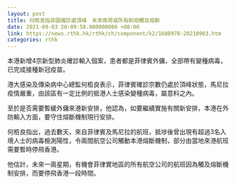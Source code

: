 ```yaml
---
layout: post
title: 何栢良指菲國確診處頂峰　未來兩周或所有航班觸及熔斷
date: 2021-09-03 20:09:58.000000000 +08:00
link: https://news.rthk.hk/rthk/ch/component/k2/1608978-20210903.htm
categories: rthk
---
```


本港新增4宗新型肺炎確診輸入個案，患者都是菲律賓外傭，全部帶有變種病毒，已完成接種新冠疫苗。

港大感染及傳染病中心總監何栢良表示，菲律賓確診宗數仍處於頂峰狀態，馬尼拉疫情嚴重，由該區有一定比例的抵港人士感染變種病毒，屬意料之內。

至於是否需要暫緩外傭來港新安排，他認為，如要繼續實施有關新安排，本港在外防輸入方面，要守住熔斷機制現行安排。

何栢良指出，過去數天，來自菲律賓及馬尼拉的航班，抵埗後曾出現有超過3名入境人士的病毒檢測陽性，令兩間航空公司觸動本港熔斷機制，部分由當地來港航班需要暫時停飛香港。

他估計，未來一兩星期，有機會菲律實地區的所有航空公司的航班因為觸及熔斷機制安排，而要停飛香港一段時間。
